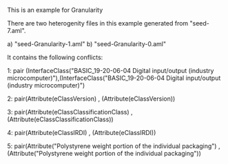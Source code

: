 This is an example for Granularity

There are two heterogenity files in this example generated from "seed-7.aml".

a) "seed-Granularity-1.aml"
b) "seed-Granularity-0.aml"

It contains the following conflicts:

1: pair (InterfaceClass("BASIC_19-20-06-04 Digital input/output (industry microcomputer)"),(InterfaceClass("BASIC_19-20-06-04 Digital input/output (industry microcomputer)")

2: pair(Attribute(eClassVersion) , (Attribute(eClassVersion))

3: pair(Attribute(eClassClassificationClass) , (Attribute(eClassClassificationClass))

4: pair(Attribute(eClassIRDI) , (Attribute(eClassIRDI))

5: pair(Attribute("Polystyrene weight portion of the individual packaging") , (Attribute("Polystyrene weight portion of the individual packaging"))

